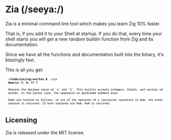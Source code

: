 # Zia (/seeya:/)

Zia is a minimal command line tool which makes you learn Zig 10% faster.

That is, if you add it to your Shell at startup. If you do that, every time your shell starts you will get a new random buildin function from Zig and its documentation.

Since we have all the functions and documentation built into the binary, it's _blazingly_ fast.

This is all you get:

![Screenshot of Zia in action](/assets/example.png?raw=true "Screenshot of Zia in action")

## Licensing

Zia is released under the MIT license.
